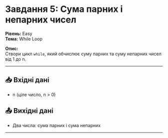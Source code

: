 # Завдання 5: Сума парних і непарних чисел

**Рівень:** Easy  
**Тема:** While Loop  

**Опис:**  
Створи цикл `while`, який обчислює суму парних та суму непарних чисел від 1 до n.

---

## 📥 Вхідні дані
- n (ціле число, n > 0)

## 📤 Вихідні дані
- Два числа: сума парних і сума непарних

---